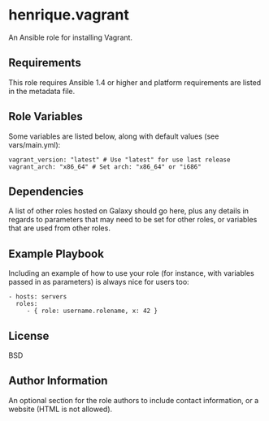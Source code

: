 henrique.vagrant
=========

An Ansible role for installing Vagrant.

Requirements
------------

This role requires Ansible 1.4 or higher and platform requirements are listed in the metadata file.

Role Variables
--------------

Some variables are listed below, along with default values (see vars/main.yml):

    vagrant_version: "latest" # Use "latest" for use last release
    vagrant_arch: "x86_64" # Set arch: "x86_64" or "i686"

Dependencies
------------

A list of other roles hosted on Galaxy should go here, plus any details in regards to parameters that may need to be set for other roles, or variables that are used from other roles.

Example Playbook
----------------

Including an example of how to use your role (for instance, with variables passed in as parameters) is always nice for users too:

    - hosts: servers
      roles:
         - { role: username.rolename, x: 42 }

License
-------

BSD

Author Information
------------------

An optional section for the role authors to include contact information, or a website (HTML is not allowed).
